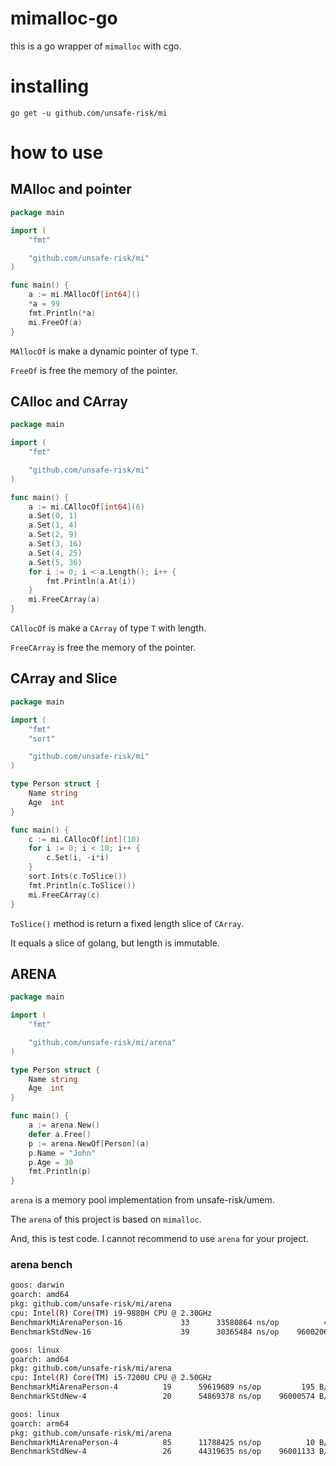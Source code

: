 # mimalloc-go

this is a go wrapper of `mimalloc` with cgo.

# installing

`go get -u github.com/unsafe-risk/mi`

# how to use

## MAlloc and pointer

```go
package main

import (
	"fmt"

	"github.com/unsafe-risk/mi"
)

func main() {
	a := mi.MAllocOf[int64]()
	*a = 99
	fmt.Println(*a)
	mi.FreeOf(a)
}
```

`MAllocOf` is make a dynamic pointer of type `T`.

`FreeOf` is free the memory of the pointer.

## CAlloc and CArray

```go
package main

import (
	"fmt"

	"github.com/unsafe-risk/mi"
)

func main() {
	a := mi.CAllocOf[int64](6)
	a.Set(0, 1)
	a.Set(1, 4)
	a.Set(2, 9)
	a.Set(3, 16)
	a.Set(4, 25)
	a.Set(5, 36)
	for i := 0; i < a.Length(); i++ {
		fmt.Println(a.At(i))
	}
	mi.FreeCArray(a)
}
```

`CAllocOf` is make a `CArray` of type `T` with length.

`FreeCArray` is free the memory of the pointer.

## CArray and Slice

```go
package main

import (
	"fmt"
	"sort"

	"github.com/unsafe-risk/mi"
)

type Person struct {
	Name string
	Age  int
}

func main() {
	c := mi.CAllocOf[int](10)
	for i := 0; i < 10; i++ {
		c.Set(i, -i*i)
	}
	sort.Ints(c.ToSlice())
	fmt.Println(c.ToSlice())
	mi.FreeCArray(c)
}
```

`ToSlice()` method is return a fixed length slice of `CArray`.

It equals a slice of golang, but length is immutable.

## ARENA

```go
package main

import (
	"fmt"

	"github.com/unsafe-risk/mi/arena"
)

type Person struct {
	Name string
	Age  int
}

func main() {
	a := arena.New()
	defer a.Free()
	p := arena.NewOf[Person](a)
	p.Name = "John"
	p.Age = 30
	fmt.Println(p)
}
```

`arena` is a memory pool implementation from unsafe-risk/umem.

The `arena` of this project is based on `mimalloc`.

And, this is test code. I cannot recommend to use `arena` for your project.

### arena bench

```bash
goos: darwin
goarch: amd64
pkg: github.com/unsafe-risk/mi/arena
cpu: Intel(R) Core(TM) i9-9880H CPU @ 2.30GHz
BenchmarkMiArenaPerson-16    	      33	  33580864 ns/op	      42 B/op	       1 allocs/op
BenchmarkStdNew-16           	      39	  30365484 ns/op	96002062 B/op	 2000022 allocs/op
```

```bash
goos: linux
goarch: amd64
pkg: github.com/unsafe-risk/mi/arena
cpu: Intel(R) Core(TM) i5-7200U CPU @ 2.50GHz
BenchmarkMiArenaPerson-4   	      19	  59619689 ns/op	     195 B/op	       0 allocs/op
BenchmarkStdNew-4          	      20	  54869378 ns/op	96000574 B/op	 2000006 allocs/op
```

```bash
goos: linux
goarch: arm64
pkg: github.com/unsafe-risk/mi/arena
BenchmarkMiArenaPerson-4   	      85	  11788425 ns/op	      10 B/op	       0 allocs/op
BenchmarkStdNew-4          	      26	  44319635 ns/op	96001133 B/op	 2000011 allocs/op
```
